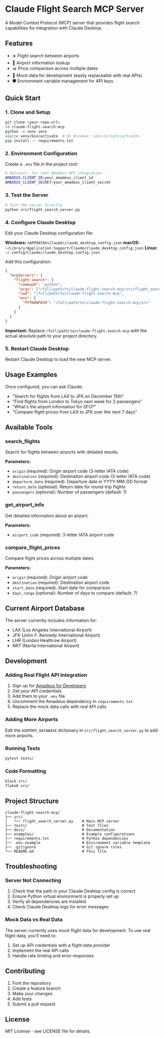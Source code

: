 # Claude Flight Search MCP Server

A Model Context Protocol (MCP) server that provides flight search capabilities for integration with Claude Desktop.

## Features

- ✈️ Flight search between airports
- 🏢 Airport information lookup
- 📊 Price comparison across multiple dates
- 🔄 Mock data for development (easily replaceable with real APIs)
- 🛡️ Environment variable management for API keys

## Quick Start

### 1. Clone and Setup

```bash
git clone <your-repo-url>
cd claude-flight-search-mcp
python -m venv venv
source venv/bin/activate  # On Windows: venv\Scripts\activate
pip install -r requirements.txt
```

### 2. Environment Configuration

Create a `.env` file in the project root:

```bash
# Optional: For real Amadeus API integration
AMADEUS_CLIENT_ID=your_amadeus_client_id
AMADEUS_CLIENT_SECRET=your_amadeus_client_secret
```

### 3. Test the Server

```bash
# Test the server directly
python src/flight_search_server.py
```

### 4. Configure Claude Desktop

Edit your Claude Desktop configuration file:

**Windows:** `%APPDATA%\Claude\claude_desktop_config.json`
**macOS:** `~/Library/Application Support/Claude/claude_desktop_config.json`
**Linux:** `~/.config/Claude/claude_desktop_config.json`

Add this configuration:

```json
{
  "mcpServers": {
    "flight-search": {
      "command": "python",
      "args": ["/full/path/to/claude-flight-search-mcp/src/flight_search_server.py"],
      "cwd": "/full/path/to/claude-flight-search-mcp",
      "env": {
        "PYTHONPATH": "/full/path/to/claude-flight-search-mcp/src"
      }
    }
  }
}
```

**Important:** Replace `/full/path/to/claude-flight-search-mcp` with the actual absolute path to your project directory.

### 5. Restart Claude Desktop

Restart Claude Desktop to load the new MCP server.

## Usage Examples

Once configured, you can ask Claude:

- "Search for flights from LAX to JFK on December 15th"
- "Find flights from London to Tokyo next week for 2 passengers"
- "What's the airport information for SFO?"
- "Compare flight prices from LAX to JFK over the next 7 days"

## Available Tools

### search_flights
Search for flights between airports with detailed results.

**Parameters:**
- `origin` (required): Origin airport code (3-letter IATA code)
- `destination` (required): Destination airport code (3-letter IATA code)
- `departure_date` (required): Departure date in YYYY-MM-DD format
- `return_date` (optional): Return date for round-trip flights
- `passengers` (optional): Number of passengers (default: 1)

### get_airport_info
Get detailed information about an airport.

**Parameters:**
- `airport_code` (required): 3-letter IATA airport code

### compare_flight_prices
Compare flight prices across multiple dates.

**Parameters:**
- `origin` (required): Origin airport code
- `destination` (required): Destination airport code
- `start_date` (required): Start date for comparison
- `days_range` (optional): Number of days to compare (default: 7)

## Current Airport Database

The server currently includes information for:
- LAX (Los Angeles International Airport)
- JFK (John F. Kennedy International Airport)
- LHR (London Heathrow Airport)
- NRT (Narita International Airport)

## Development

### Adding Real Flight API Integration

1. Sign up for [Amadeus for Developers](https://developers.amadeus.com/)
2. Get your API credentials
3. Add them to your `.env` file
4. Uncomment the Amadeus dependency in `requirements.txt`
5. Replace the mock data calls with real API calls

### Adding More Airports

Edit the `AIRPORT_DATABASE` dictionary in `src/flight_search_server.py` to add more airports.

### Running Tests

```bash
pytest tests/
```

### Code Formatting

```bash
black src/
flake8 src/
```

## Project Structure

```
claude-flight-search-mcp/
├── src/
│   └── flight_search_server.py    # Main MCP server
├── tests/                         # Test files
├── docs/                          # Documentation
├── examples/                      # Example configurations
├── requirements.txt               # Python dependencies
├── .env.example                   # Environment variable template
├── .gitignore                     # Git ignore rules
└── README.md                      # This file
```

## Troubleshooting

### Server Not Connecting
1. Check that the path in your Claude Desktop config is correct
2. Ensure Python virtual environment is properly set up
3. Verify all dependencies are installed
4. Check Claude Desktop logs for error messages

### Mock Data vs Real Data
The server currently uses mock flight data for development. To use real flight data, you'll need to:
1. Set up API credentials with a flight data provider
2. Implement the real API calls
3. Handle rate limiting and error responses

## Contributing

1. Fork the repository
2. Create a feature branch
3. Make your changes
4. Add tests
5. Submit a pull request

## License

MIT License - see LICENSE file for details.